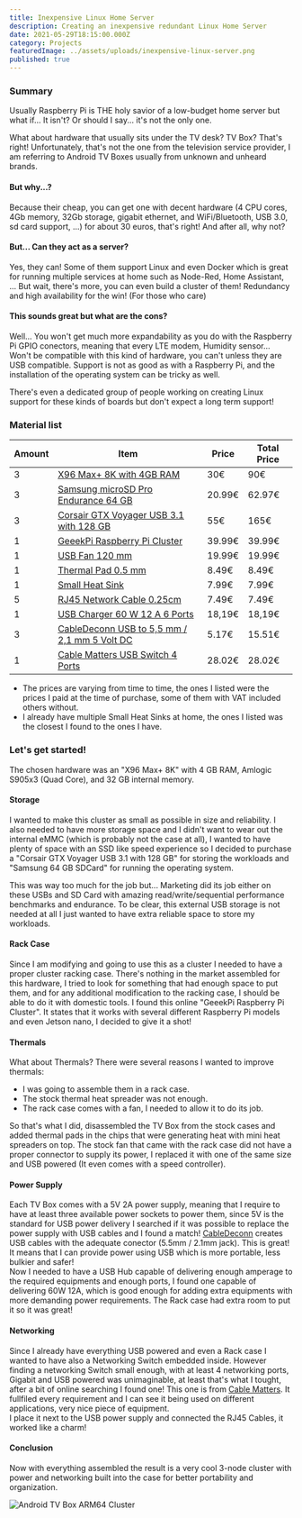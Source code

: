 ```yaml
---
title: Inexpensive Linux Home Server
description: Creating an inexpensive redundant Linux Home Server
date: 2021-05-29T18:15:00.000Z
category: Projects
featuredImage: ../assets/uploads/inexpensive-linux-server.png
published: true
---
```

### Summary

Usually Raspberry Pi is THE holy savior of a low-budget home server but what if... It isn't? Or should I say... it's not the only one.

What about hardware that usually sits under the TV desk? TV Box? That's right! Unfortunately, that's not the one from the television service provider, I am referring to Android TV Boxes usually from unknown and unheard brands.

#### But why...?

Because their cheap, you can get one with decent hardware (4 CPU cores, 4Gb memory, 32Gb storage, gigabit ethernet, and WiFi/Bluetooth, USB 3.0, sd card support, ...) for about 30 euros, that's right! And after all, why not?

#### But... Can they act as a server?

Yes, they can! Some of them support Linux and even Docker which is great for running multiple services at home such as Node-Red, Home Assistant, ...
But wait, there's more, you can even build a cluster of them! Redundancy and high availability for the win! (For those who care)

#### This sounds great but what are the cons?

Well... You won't get much more expandability as you do with the Raspberry Pi GPIO conectors, meaning that every LTE modem, Humidity sensor... Won't be compatible with this kind of hardware, you can't unless they are USB compatible. Support is not as good as with a Raspberry Pi, and the installation of the operating system can be tricky as well.

There's even a dedicated group of people working on creating Linux support for these kinds of boards but don't expect a long term support!  

### Material list

| Amount | Item                                                                                                      | Price  | Total Price |
| ------ | --------------------------------------------------------------------------------------------------------- | ------ | ----------- |
| 3      | [X96 Max+ 8K with 4GB RAM](https://www.powerplanetonline.com/pt/x96-max-8k-4gb32gb-android-10-android-tv) | 30€    | 90€         |
| 3      | [Samsung microSD Pro Endurance 64 GB](https://www.amazon.es/B07CYF9SH5)                                   | 20.99€ | 62.97€      |
| 3      | [Corsair GTX Voyager USB 3.1 with 128 GB](https://www.amazon.es/dp/B079NVJPKV)                            | 55€    | 165€        |
| 1      | [GeeekPi Raspberry Pi Cluster](https://www.amazon.es/dp/B083FP9JRY)                                       | 39.99€ | 39.99€      |
| 1      | [USB Fan 120 mm](https://www.amazon.es/dp/B06XQWMFDQ)                                                     | 19.99€ | 19.99€      |
| 1      | [Thermal Pad 0.5 mm](https://www.amazon.es/dp/B08ZKH1CBD)                                                 | 8.49€  | 8.49€       |
| 1      | [Small Heat Sink](https://www.amazon.es/dp/B079FQ22LK)                                                    | 7.99€  | 7.99€       |
| 5      | [RJ45 Network Cable 0.25cm](https://www.amazon.es/dp/B079G4B2CV)                                          | 7.49€  | 7.49€       |
| 1      | [USB Charger 60 W 12 A 6 Ports](https://www.amazon.es/dp/B098B6YY59)                                      | 18,19€ | 18,19€      |
| 3      | [CableDeconn USB to 5,5 mm / 2,1 mm 5 Volt DC](https://www.amazon.es/dp/B012VLKXKM)                       | 5.17€  | 15.51€      |
| 1      | [Cable Matters USB Switch 4 Ports](https://www.amazon.es/dp/B083ZM2QW3)                                   | 28.02€ | 28.02€      |

* The prices are varying from time to time, the ones I listed were the prices I paid at the time of purchase, some of them with VAT included others without.  
* I already have multiple Small Heat Sinks at home, the ones I listed was the closest I found to the ones I have.  

### Let's get started!

The chosen hardware was an "X96 Max+ 8K" with 4 GB RAM, Amlogic S905x3 (Quad Core), and 32 GB internal memory.  

#### Storage

I wanted to make this cluster as small as possible in size and reliability. I also needed to have more storage space and I didn't want to wear out the internal eMMC (which is probably not the case at all), I wanted to have plenty of space with an SSD like speed experience so I decided to purchase a "Corsair GTX Voyager USB 3.1 with 128 GB" for storing the workloads and "Samsung 64 GB SDCard" for running the operating system.

This was way too much for the job but... Marketing did its job either on these USBs and SD Card with amazing read/write/sequential performance benchmarks and endurance. To be clear, this external USB storage is not needed at all I just wanted to have extra reliable space to store my workloads.

#### Rack Case

Since I am modifying and going to use this as a cluster I needed to have a proper cluster racking case. There's nothing in the market assembled for this hardware, I tried to look for something that had enough space to put them, and for any additional modification to the racking case, I should be able to do it with domestic tools. I found this online "GeeekPi Raspberry Pi Cluster". It states that it works with several different Raspberry Pi models and even Jetson nano, I decided to give it a shot!

#### Thermals

What about Thermals? There were several reasons I wanted to improve thermals:  

* I was going to assemble them in a rack case. 
* The stock thermal heat spreader was not enough. 
* The rack case comes with a fan, I needed to allow it to do its job.  

So that's what I did, disassembled the TV Box from the stock cases and added thermal pads in the chips that were generating heat with mini heat spreaders on top. The stock fan that came with the rack case did not have a proper connector to supply its power, I replaced it with one of the same size and USB powered (It even comes with a speed controller).  

#### Power Supply

Each TV Box comes with a 5V 2A power supply, meaning that I require to have at least three available power sockets to power them, since 5V is the standard for USB power delivery I searched if it was possible to replace the power supply with USB cables and I found a match! [CableDeconn](http://www.cabledeconn.com) creates USB cables with the adequate conector (5.5mm / 2.1mm jack). This is great! It means that I can provide power using USB which is more portable, less bulkier and safer!\
Now I needed to have a USB Hub capable of delivering enough amperage to the required equipments and enough ports, I found one capable of delivering 60W 12A, which is good enough for adding extra equipments with more demanding power requirements. The Rack case had extra room to put it so it was great!  

#### Networking

Since I already have everything USB powered and even a Rack case I wanted to have also a Networking Switch embedded inside. However finding a networking Switch small enough, with at least 4 networking ports, Gigabit and USB powered was unimaginable, at least that's what I tought, after a bit of online searching I found one! This one is from [Cable Matters](https://www.cablematters.com). It fullfiled every requirement and I can see it being used on different applications, very nice piece of equipment.\
I place it next to the USB power supply and connected the RJ45 Cables, it worked like a charm!  

#### Conclusion

Now with everything assembled the result is a very cool 3-node cluster with power and networking built into the case for better portability and organization. 

![Android TV Box ARM64 Cluster](../assets/uploads/tv-box-cluster.jpg "ARM64 Cluster")
